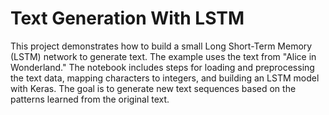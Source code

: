 # Text Generation With LSTM

This project demonstrates how to build a small Long Short-Term Memory (LSTM) network to generate text. The example uses the text from "Alice in Wonderland." The notebook includes steps for loading and preprocessing the text data, mapping characters to integers, and building an LSTM model with Keras. The goal is to generate new text sequences based on the patterns learned from the original text.
